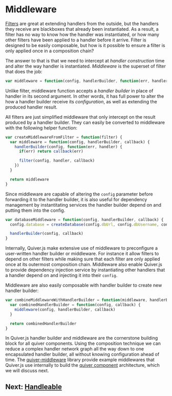 
Middleware
==========

[Filters](05-filter.md) are great at extending handlers from the outside, but the handlers they receive are blackboxes that already been instantiated. As a result, a filter has no way to know how the handler was instantiated, or how many other filters have been applied to a handler before it arrive. Filter is designed to be easily composable, but how is it possible to ensure a filter is only applied once in a composition chain?

The answer to that is that we need to intercept at _handler construction_ time and alter the way handler is instantiated. _Middleware_ is the superset of filter that does the job:

```javascript
var middleware = function(config, handlerBuilder, function(err, handler) { })
```

Unlike filter, middleware function accepts a _handler builder_ in place of handler in its second argument. In other words, it has full power to alter the how a handler builder receive its _configuration_, as well as extending the produced handler result.

All filters are just simplified middleware that only intercept on the result produced by a handler builder. They can easily be converted to middleware with the following helper function:

```javascript
var createMiddlewareFromFilter = function(filter) {
  var middleware = function(config, handlerBuilder, callback) {
    handlerBuilder(config, function(err, handler) {
      if(err) return callback(err)

      filter(config, handler, callback)
    })
  }

  return middleware
}
```

Since middleware are capable of altering the `config` parameter before forwarding it to the handler builder, it is also useful for dependency management by instantitating services the handler builder depend on and putting them into the config.

```javascript
var databaseMiddleware = function(config, handlerBuilder, callback) {
  config.database = createDatabase(config.dbUrl, config.dbUsername, config.dbPassword)

  handlerBuilder(config, callback)
}
```

Internally, Quiver.js make extensive use of middleware to preconfigure a user-written handler builder or middleware. For instance it allow filters to depend on other filters while making sure that each filter are only applied once at its outermost composition chain. Middleware also enable Quiver.js to provide dependency injection service by instantiating other handlers that a handler depend on and injecting it into their `config`.

Middleware are also easily composable with handler builder to create new handler builder:

```javascript
var combineMiddlewareWithHandlerBuilder = function(middleware, handlerBuilder) {
  var combinedHandlerBuilder = function(config, callback) {
    middleware(config, handlerBuilder, callback)
  }

  return combinedHandlerBuilder
}
```

In Quiver.js handler builder and middleware are the cornerstone building block for all quiver components. Using the composition technique we can reduce a complex handler network graph all the way down to one encapsulated handler builder, all without knowing configuration ahead of time. The [quiver-middleware](https://github.com/quiverjs/middleware) library provide example middlewares that Quiver.js use internally to build the [quiver component](component.md) architecture, which we will discuss next.


## Next: [Handleable](07-handleable.md)